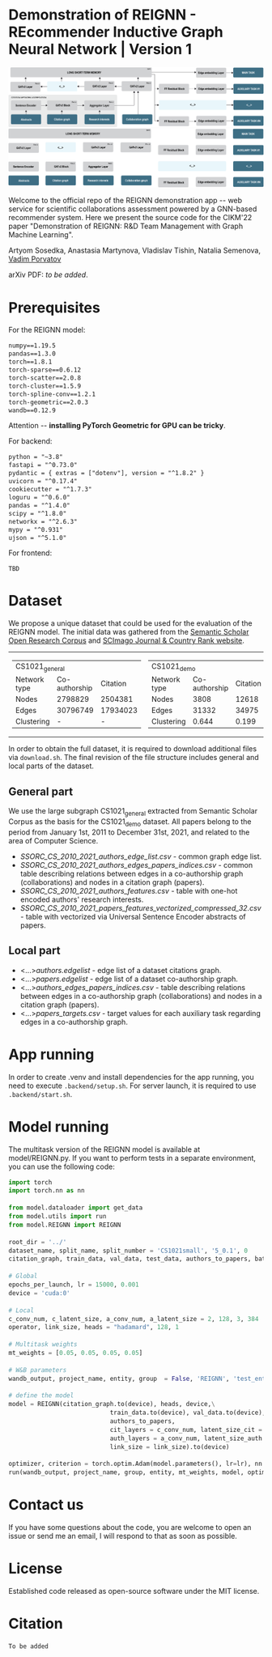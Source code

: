 # Demonstration of REIGNN - REcommender Inductive Graph Neural Network | Version 1 

![Pipeline_image](resources/recommender_pipeline_rev4.png#gh-light-mode-only)
![Pipeline_image](resources/recommender_pipeline_rev4dm.png#gh-dark-mode-only)

Welcome to the official repo of the REIGNN demonstration app -- web service for scientific collaborations assessment powered by a GNN-based recommender system. Here we present the source code for the CIKM'22 paper "Demonstration of REIGNN: R&D Team Management with Graph Machine Learning".

 Artyom Sosedka, Anastasia Martynova, Vladislav Tishin, Natalia Semenova, [Vadim Porvatov](https://www.researchgate.net/profile/Vadim-Porvatov)

arXiv PDF: _to be added_.

# Prerequisites

For the REIGNN model:
```
numpy==1.19.5
pandas==1.3.0
torch==1.8.1
torch-sparse==0.6.12  
torch-scatter==2.0.8
torch-cluster==1.5.9
torch-spline-conv==1.2.1
torch-geometric==2.0.3
wandb==0.12.9
```
Attention -- **installing PyTorch Geometric for GPU can be tricky**.

For backend:
```shell
python = "~3.8"
fastapi = "^0.73.0"
pydantic = { extras = ["dotenv"], version = "^1.8.2" }
uvicorn = "^0.17.4"
cookiecutter = "^1.7.3"
loguru = "^0.6.0"
pandas = "^1.4.0"
scipy = "^1.8.0"
networkx = "^2.6.3"
mypy = "^0.931"
ujson = "^5.1.0"
```

For frontend:
```
TBD
```

# Dataset

We propose a unique dataset that could be used for the evaluation of the REIGNN model. The initial data was gathered from the [Semantic Scholar Open Research Corpus](https://api.semanticscholar.org/corpus) and [SCImago Journal & Country Rank website](https://www.scimagojr.com).

<table>
<tr><td>

<table>
  <tr>
    <td colspan="3">CS1021<sub>general</sub></td>
  </tr>
  <tr>
    <td>Network type</td>
    <td>Co-authorship</td>
    <td>Citation</td>
  </tr>
  
  <tr>
    <td>Nodes</td>
    <td>2798829</td>
    <td>2504381</td>
  </tr>
  
  <tr>
    <td>Edges</td>
    <td>30796749</td>
    <td>17934023</td>
  </tr>
 
  <tr>
    <td>Clustering</td>
    <td>-</td>
    <td>-</td>
  </tr>
</table>
</td><td>

 <table>
  <tr>
    <td colspan="3">CS1021<sub>demo</sub></td>
  </tr>
  <tr>
    <td>Network type</td>
    <td>Co-authorship</td>
    <td>Citation</td>
  </tr>
  
  <tr>
    <td>Nodes</td>
    <td>3808</td>
    <td>12618</td>
  </tr>
  
  <tr>
    <td>Edges</td>
    <td>31332</td>
    <td>34975</td>
  </tr>
 
  <tr>
    <td>Clustering</td>
    <td>0.644</td>
    <td>0.199</td>
  </tr>
</table>
</td></tr> </table>


In order to obtain the full dataset, it is required to download additional files via `download.sh`. The final revision of the file structure includes general and local parts of the dataset.

## General part
We use the large subgraph CS1021<sub>general</sub> extracted from Semantic Scholar Corpus as the basis for the CS1021<sub>demo</sub> dataset. All papers belong to the period from January 1st, 2011 to December 31st, 2021, and related to the area of Computer Science. 

- _SSORC_CS_2010_2021_authors_edge_list.csv_ - common graph edge list.
- _SSORC_CS_2010_2021_authors_edges_papers_indices.csv_ - common table describing relations between edges in a co-authorship graph (collaborations) and nodes in a citation graph (papers).  
- _SSORC_CS_2010_2021_authors_features.csv_ - table with one-hot encoded authors' research interests.
- _SSORC_CS_2010_2021_papers_features_vectorized_compressed_32.csv_ - table with vectorized via Universal Sentence Encoder abstracts of papers.

## Local part
- <...>_authors.edgelist_ - edge list of a dataset citations graph.
- <...>_papers.edgelist_ - edge list of a dataset co-authorship graph.
- <...>_authors_edges_papers_indices.csv_ - table describing relations between edges in a co-authorship graph (collaborations) and nodes in a citation graph (papers). 
- <...>_papers_targets.csv_ - target values for each auxiliary task regarding edges in a co-authorship graph.

# App running

In order to create .venv and install dependencies for the app running, you need to execute `.backend/setup.sh`. For server launch, it is required to use `.backend/start.sh`.

# Model running

The multitask version of the REIGNN model is available at model/REIGNN.py. If you want to perform tests in a separate environment, you can use the following code:

```python
import torch
import torch.nn as nn

from model.dataloader import get_data
from model.utils import run
from model.REIGNN import REIGNN

root_dir = '../'
dataset_name, split_name, split_number = 'CS1021small', '5_0.1', 0
citation_graph, train_data, val_data, test_data, authors_to_papers, batch_list_x, batch_list_owner = get_data(root_dir, dataset_name, split_name, split_number)

# Global
epochs_per_launch, lr = 15000, 0.001
device = 'cuda:0'

# Local
c_conv_num, c_latent_size, a_conv_num, a_latent_size = 2, 128, 3, 384
operator, link_size, heads = "hadamard", 128, 1 

# Multitask weights
mt_weights = [0.05, 0.05, 0.05, 0.05]

# W&B parameters
wandb_output, project_name, entity, group  = False, 'REIGNN', 'test_entity', 'test_group'

# define the model
model = REIGNN(citation_graph.to(device), heads, device,\
                            train_data.to(device), val_data.to(device), test_data.to(device),
                            authors_to_papers,
                            cit_layers = c_conv_num, latent_size_cit = c_latent_size,
                            auth_layers = a_conv_num, latent_size_auth = a_latent_size,
                            link_size = link_size).to(device) 

optimizer, criterion = torch.optim.Adam(model.parameters(), lr=lr), nn.L1Loss()
run(wandb_output, project_name, group, entity, mt_weights, model, optimizer, criterion, operator, batch_list_x, batch_list_owner, epochs_per_launch)

```

# Contact us

If you have some questions about the code, you are welcome to open an issue or send me an email, I will respond to that as soon as possible.

# License

Established code released as open-source software under the MIT license.

# Citation

```
To be added
```

